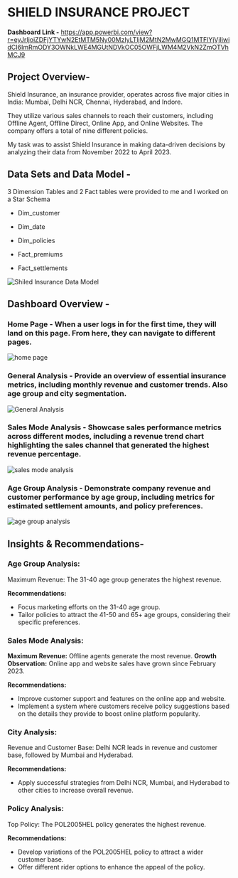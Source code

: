 # SHIELD INSURANCE PROJECT

**Dashboard Link -**  https://app.powerbi.com/view?r=eyJrIjoiZDFjYTYwN2EtMTM5Ny00MzIyLTljM2MtN2MwMGQ1MTFlYjVjIiwidCI6ImRmODY3OWNkLWE4MGUtNDVkOC05OWFjLWM4M2VkN2ZmOTVhMCJ9

## Project Overview-

Shield Insurance, an insurance provider, operates across five major cities in India: Mumbai, Delhi NCR, Chennai, Hyderabad, and Indore. 

They utilize various sales channels to reach their customers, including Offline Agent, Offline Direct, Online App, and Online Websites. The company offers a total of nine different policies. 

My task was to assist Shield Insurance in making data-driven decisions by analyzing their data from November 2022 to April 2023.

## Data Sets and Data Model - 

3 Dimension Tables and 2 Fact tables were provided to me and I worked on a Star Schema 

* Dim_customer
* Dim_date
* Dim_policies

* Fact_premiums
* Fact_settlements




![Shiled Insurance Data Model](https://github.com/user-attachments/assets/ae0f80c5-22b9-405f-974a-d225194b7b7a)


## Dashboard Overview - 

### **Home Page -** When a user logs in for the first time, they will land on this page. From here, they can navigate to different pages.

![home page](https://github.com/user-attachments/assets/4c86e911-c87f-41b4-aea9-d9e95c662d8f)



### **General Analysis -** Provide an overview of essential insurance metrics, including monthly revenue and customer trends. Also age group and city segmentation.

![General Analysis](https://github.com/user-attachments/assets/e7ed8330-e2f8-4b7d-83df-12d88e0edb2e)



### **Sales Mode Analysis -** Showcase sales performance metrics across different modes, including a revenue trend chart highlighting the sales channel that generated the highest revenue percentage.


![sales mode analysis](https://github.com/user-attachments/assets/04575041-dfaa-4a66-961b-696c240cb9fb)



### **Age Group Analysis -** Demonstrate company revenue and customer performance by age group, including metrics for estimated settlement amounts, and policy preferences.


![age group analysis](https://github.com/user-attachments/assets/68b72b1a-440b-48a0-840c-68b8b83a4bc6)



## Insights & Recommendations-

### Age Group Analysis:

Maximum Revenue: The 31-40 age group generates the highest revenue.

**Recommendations:**

* Focus marketing efforts on the 31-40 age group.
* Tailor policies to attract the 41-50 and 65+ age groups, considering their specific preferences.

### Sales Mode Analysis:

**Maximum Revenue:** Offline agents generate the most revenue.
**Growth Observation:** Online app and website sales have grown since February 2023.

**Recommendations:**

* Improve customer support and features on the online app and website.
* Implement a system where customers receive policy suggestions based on the details they provide to boost online platform popularity.

### City Analysis:

Revenue and Customer Base: Delhi NCR leads in revenue and customer base, followed by Mumbai and Hyderabad.

**Recommendations:**

* Apply successful strategies from Delhi NCR, Mumbai, and Hyderabad to other cities to increase overall revenue.


### Policy Analysis:

Top Policy: The POL2005HEL policy generates the highest revenue.

**Recommendations:**
* Develop variations of the POL2005HEL policy to attract a wider customer base.
* Offer different rider options to enhance the appeal of the policy.
